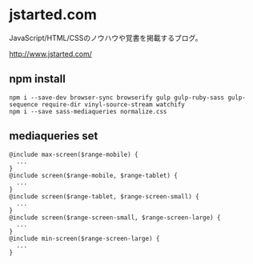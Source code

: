 # jstarted.com

JavaScript/HTML/CSSのノウハウや覚書を掲載するブログ。

http://www.jstarted.com/

## npm install

```
npm i --save-dev browser-sync browserify gulp gulp-ruby-sass gulp-sequence require-dir vinyl-source-stream watchify 
npm i --save sass-mediaqueries normalize.css
```

## mediaqueries set

```
@include max-screen($range-mobile) {
  ...
}
@include screen($range-mobile, $range-tablet) {
  ...
}
@include screen($range-tablet, $range-screen-small) {
  ...
}
@include screen($range-screen-small, $range-screen-large) {
  ...
}
@include min-screen($range-screen-large) {
  ...
}
```
